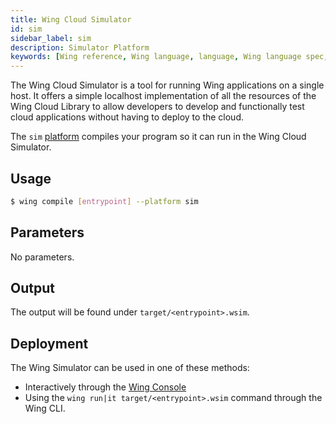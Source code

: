```yaml
---
title: Wing Cloud Simulator
id: sim
sidebar_label: sim
description: Simulator Platform
keywords: [Wing reference, Wing language, language, Wing language spec, Wing programming language, simulator, sim, wing simulator]
---
```


The Wing Cloud Simulator is a tool for running Wing applications on a single host. It offers a
simple localhost implementation of all the resources of the Wing Cloud Library to allow developers
to develop and functionally test cloud applications without having to deploy to the cloud.

The `sim` [platform](../02-concepts/03-platforms.md) compiles your program so it can run in the
Wing Cloud Simulator.

## Usage

```sh
$ wing compile [entrypoint] --platform sim
```

## Parameters

No parameters.

## Output

The output will be found under `target/<entrypoint>.wsim`.

## Deployment

The Wing Simulator can be used in one of these methods:

* Interactively through the [Wing Console](/docs/start-here/local)
* Using the `wing run|it target/<entrypoint>.wsim` command through the Wing CLI.
